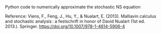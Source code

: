
Python code to numerically approximate the stochastic NS equation 

Reference: Viens, F., Feng, J., Hu, Y., & Nualart, E. (2013). Malliavin calculus and stochastic analysis : a festschrift in honor of David Nualart (1st ed. 2013.). Springer. https://doi.org/10.1007/978-1-4614-5906-4
